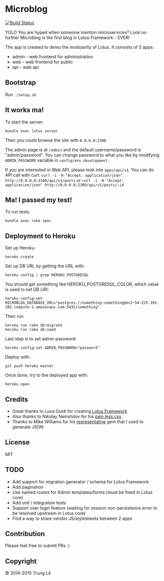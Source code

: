 # Microblog

[![Build Status](https://travis-ci.org/ruby-journal/lotus-blog.svg)](https://travis-ci.org/ruby-journal/lotus-blog)

YOLO You are hyped when someone mention microservices?
Look no further Microblog is the first blog in Lotus Framework - EVER!

The app is created to demo the modularity of Lotus. It consists of 3
apps:

* admin - web frontend for administration
* web   - web frontend for public
* api   - web api

## Bootstrap

Run `./setup.sh`

## It works ma!

To start the server:

```
bundle exec lotus server
```

Then you could browse the site with `0.0.0.0:2300`

The admin page is at `/admin` and the default username/password is "admin/password". You can change
password to what you like by modifying `ADMIN_PASSWORD` variable in `config/env.development`.

If you are interested in Web API, please look into `apps/api/v1`.
You can do API call with curl: `curl -i -H "Accept: application/json" http://0.0.0.0:2300/api/v1/posts` or `curl -i -H "Accept: application/json" http://0.0.0.0:2300/api/v1/posts/:id`

## Ma! I passed my test!

To run tests:

```
bundle exec rake spec
```

## Deployment to Heroku

Set up Heroku:

```
heroku create
```

Set up DB URL by getting the URL with:

```
heroku config | grep HEROKU_POSTGRESQL
```

You should get something like HEROKU_POSTGRESQL_COLOR, which value is used to set DB URI:


```
heroku config:set MICROBLOG_DATABASE_URL="postgres://something:something@ec2-54-225-101-202.compute-1.amazonaws.com:5432/something"
```

Then run

```
heroku run rake db:migrate
heroku run rake db:seed
```

Last step is to set admin password:

```
heroku config:set ADMIN_PASSWORD="password"
```

Deploy with:

```
git push heroku master
```

Once done, try to the deployed app with:

```
heroku open
```

## Credits

* Great thanks to Luca Guidi for creating [Lotus Framework](http://lotusrb.org)
* Also thanks to Nikolay Nemshilov for his [pain.less.css](https://github.com/MadRabbit/pain.less.css)
* Thanks to Mike Williams for his [representative](https://github.com/mdub/representative) gem that I used
to generate JSON

## License

MIT

## TODO

* Add support for migration generator / schema for Lotus Framework
* Add pagination
* Use named routes for Admin templates/forms (must be fixed in Lotus core)
* Add unit / integration tests
* Support user login feature (waiting for session non-persistence error to be resolved upstream in Lotus core)
* Find a way to share vendor JS/stylesheets between 2 apps

## Contribution

Please feel free to submit PRs :)

## Copyright

© 2014-2015 Trung Lê

